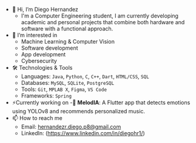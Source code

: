 - 👋 Hi, I’m Diego Hernandez
  - I'm a Computer Engineering student, I am currently developing academic and personal projects that combine both hardware and software with a functional approach.
- 👀 I’m interested in
  - Machine Learning & Computer Vision
  - Software development
  - App development
  - Cybersecurity
- 🛠 Technologies & Tools
  - Languages: `Java`, `Python`, `C`, `C++`, `Dart`, `HTML/CSS`, `SQL`
  - Databases: `MySQL`, `SQLite`, `PostgreSQL`
  - Tools: `Git`, `MPLAB X`, `Figma`, `VS Code`
  - Frameworks: `Spring`
- ⚡Currently working on
  -📱 **MelodIA**: A Flutter app that detects emotions using YOLOv8 and recommends personalized music.
- 📫 How to reach me 
  - Email: hernandezr.diego.p8@gmail.com
  - LinkedIn: (https://www.linkedin.com/in/diegohr1/)
